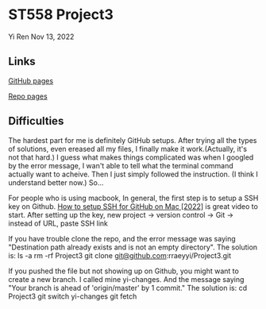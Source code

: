 ST558 Project3
================
Yi Ren
Nov 13, 2022

## Links
[GitHub pages](https://rraeyyi.github.io/Project3)

[Repo pages](https://github.com/rraeyyi/Project3)

## Difficulties
The hardest part for me is definitely GitHub setups. After trying all the types of solutions, even ereased all my files, I finally make it work.(Actually, it's not that hard.) I guess what makes things complicated was when I googled by the error message, I wan't able to tell what the terminal command actually want to acheive. Then I just simply followed the instruction. (I think I understand better now.) So...

For people who is using macbook,
In general, the first step is to setup a SSH key on Github. [How to setup SSH for GitHub on Mac [2022]](https://www.youtube.com/watch?v=nZYJKXXMvkM) is great video to start. After setting up the key, new project -> version control -> Git -> instead of URL, paste SSH link 

If you have trouble clone the repo, and the error message was saying "Destination path already exists and is not an empty directory". The solution is:
ls -a
rm -rf Project3
git clone git@github.com:rraeyyi/Project3.git

If you pushed the file but not showing up on Github, you might want to create a new branch. I called mine yi-changes. And the message saying "Your branch is ahead of 'origin/master' by 1 commit." The solution is:
cd Project3
git switch yi-changes
git fetch



